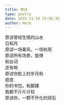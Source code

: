 ```yaml
---  
title: 原谅  
type: poetry  
date: 2015-11-18 23:56:35  
author: Herb    
---  
```

原谅曾经生情的山水  
日和月  
原谅一场春风，一场秋雨  
原谅所有场景，旋律  
和台词  
还有啊  
原谅你脸上的岁月和  
痘痘  
你的书包，和脚踝  
我都不斤斤计较  
原谅你，一颗不开化的顽石  
